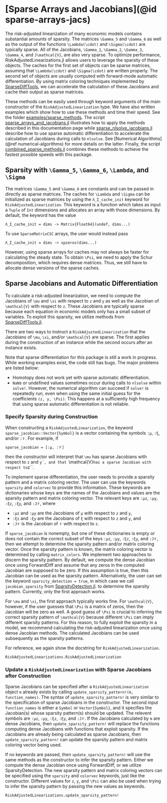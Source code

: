 # [Sparse Arrays and Jacobians](@id sparse-arrays-jacs)
The risk-adjusted linearization of many economic models contains
substantial amounts of sparsity. The matrices ``\Gamma_5``
and ``\Gamma_6`` as well as the output of the functions
``\Lambda(\cdot)`` and ``\Sigma(\cdot)`` are typically sparse.
All of the Jacobians, ``\Gamma_1``, ``\Gamma_2``, ``\Gamma_3``,
``\Gamma_4``, and ``J\mathcal{V}``, are also very sparse.
To optimize performance, RiskAdjustedLinearizations.jl
allows users to leverage the sparsity of these objects.
The caches for the first set of objects can be
sparse matrices, assuming that ``\Lambda(\cdot)`` and ``\Sigma(\cdot)``
are written properly. The second set of objects are usually computed
with forward-mode automatic differentiation. By using matrix coloring techniques
implemented by [SparseDiffTools](https://github.com/JuliaDiff/SparseDiffTools.jl),
we can accelerate the calculation of these Jacobians and cache their output
as sparse matrices.

These methods can be easily used through keyword arguments of the main constructor of the
`RiskAdjustedLinearization` type.
We have also written examples which show how to use these methods and time their speed.
See the folder [examples/sparse_methods](https://github.com/chenwilliam77/RiskAdjustedLinearizations.jl/tree/main/examples/sparse_methods).
The script [sparse_arrays_and_jacobians.jl](https://github.com/chenwilliam77/RiskAdjustedLinearizations.jl/tree/main/examples/sparse_methods/sparse_arrays_and_jacobians.jl)
illustrates how to apply the methods described in this documentation page while
[sparse_nlsolve_jacobians.jl](https://github.com/chenwilliam77/RiskAdjustedLinearizations.jl/tree/main/examples/sparse_methods/sparse_nlsolve_jacobians.jl) describe how to use sparse automatic differentiation
to accelerate the calculation of Jacobians during calls to `nlsolve`. See [Numerical Algorithms](@ref numerical-algorithms)
for more details on the latter. Finally, the script
[combined_sparse_methods.jl](https://github.com/chenwilliam77/RiskAdjustedLinearizations.jl/tree/main/examples/sparse_methods/combined_sparse_methods.jl) combines these methods to achieve the fastest possible speeds with this package.

## Sparsity with ``\Gamma_5``, ``\Gamma_6``, ``\Lambda``, and ``\Sigma``
The matrices ``\Gamma_5`` and ``\Gamma_6`` are constants and can be passed in directly as
sparse matrices. The caches for ``\Lambda`` and ``\Sigma`` can be initialized as sparse matrices by using
the `Λ_Σ_cache_init` keyword for `RiskAdjustedLinearization`. This keyword is
a function which takes as input a `Tuple` of `Int` dimensions and allocates an array with
those dimensions. By default, the keyword has the value

```
Λ_Σ_cache_init = dims -> Matrix{Float64}(undef, dims...)
```

To use `SparseMatrixCSC` arrays, the user would instead pass

```
Λ_Σ_cache_init = dims -> spzeros(dims...)
```

However, using sparse arrays for caches may not always be faster
for calculating the steady state. To obtain ``\Psi``,
we need to apply the Schur decomposition, which requires dense matrices.
Thus, we still have to allocate dense versions of the sparse caches.

## Sparse Jacobians and Automatic Differentiation
To calculate a risk-adjusted linearization, we need to compute the Jacobians of ``\mu`` and ``\xi``
with respect to ``z`` and ``y`` as well as the Jacobian of ``\mathcal{V}`` with respect to ``z``.
These Jacobians are typically sparse because each equation in economic models
only has a small subset of variables. To exploit this sparsity, we utilize methods from
[SparseDiffTools.jl](https://github.com/JuliaDiff/SparseDiffTools.jl).

There are two ways to instruct a `RiskAdjustedLinearization` that the Jacobians of ``\mu``, ``\xi``,
and/or ``\mathcal{V}`` are sparse. The first applies during the construction of an instance
while the second occurs after an instance exists.

Note that sparse differentiation for this package is still a work in progress.
While working examples exist, the code still has bugs. The major problems
are listed below:

- Homotopy does not work yet with sparse automatic differentiation.
- `NaN`s or undefined values sometimes occur during calls to `nlsolve` within `solve!`.
  However,  the numerical algorithm can succeed if `solve!` is repeatedly run,
  even when using the same initial guess for the coefficients ``(z, y, \Psi)``. This happens
  at a sufficiently high frequency that using sparse automatic differentiation is not reliable.

### Specify Sparsity during Construction
When constructing a `RiskAdjustedLinearization`, the keyword `sparse_jacobian::Vector{Symbol}`
is a vector containing the symbols `:μ`, `:ξ`, and/or `:𝒱`. For example, if

```
sparse_jacobian = [:μ, :𝒱]
```

then the constructor will interpret that ``\mu`` has sparse Jacobians with respect to ``z`` and ``y`,
and that ``\mathcal{V}`` has a sparse Jacobian with respect to ``z``.

To implement sparse differentiation, the user needs to provide a sparsity pattern and a matrix coloring vector.
The user can use the keywords `sparsity` and `colorvec` to provide this information. These keywords
are dictionaries whose keys are the names of the Jacobians and values are the sparsity pattern and matrix coloring vector.
The relevant keys are `:μz`, `:μy`, `:ξz`, `:ξy`, and `:J𝒱`, where

- `:μz` and `:μy` are the Jacobians of `μ` with respect to ``z`` and ``y``,
- `:ξz` and `:ξy` are the Jacobians of `ξ` with respect to ``z`` and ``y``, and
- `:J𝒱` is the Jacobian of `𝒱` with respect to ``z``.

If `sparse_jacobian` is nonempty, but
one of these dictionaries is empty or does not contain the correct subset of the keys
`:μz`, `:μy`, `:ξz`, `:ξy`, and `:J𝒱`, then we attempt to determine the sparsity pattern
and/or matrix coloring vector. Once the sparsity pattern is known, the matrix coloring
vector is determined by calling `matrix_colors`.
We implement two approaches to discern the sparsity pattern. By default, we compute the dense Jacobian
once using ForwardDiff and assume that any zeros in the computed Jacobian are supposed to be zero. If this
assumption is true, then this Jacobian can be used as the sparsity pattern. Alternatively,
the user can set the keyword `sparsity_detection = true`, in which case we call `jacobian_sparsity`
from [SparsityDetection.jl](https://github.com/SciML/SparsityDetection.jl).
to determine the sparsity pattern. Currently, only the first approach works.

For ``\mu`` and ``\xi``, the first approach typically works fine. For ``\mathcal{V}``, however,
if the user guesses that ``\Psi`` is a matrix of zeros, then the Jacobian will be zero as well.
A good guess of ``\Psi`` is crucial to inferring the correct sparsity pattern of
``\mathcal{V}`` because different ``\Psi`` can imply different sparsity patterns.
For this reason, to fully exploit the sparsity in a model,
we recommend calculating the risk-adjusted linearization once using dense Jacobian methods.
The calculated Jacobians can be used subsequently as the sparsity patterns.


For reference, we again show the docstring for `RiskAdjustedLinearization`.

```@docs
RiskAdjustedLinearizations.RiskAdjustedLinearization
```

### Update a `RiskAdjustedLinearization` with Sparse Jacobians after Construction
Sparse Jacobians can be specified after a `RiskAdjustedLinearization` object `m` already exists
by calling `update_sparsity_pattern!(m, function_names)`.
The syntax of `update_sparsity_pattern!` is very similar to the specification of
sparse Jacobians in the constructor. The second input `function_names` is either
a `Symbol` or `Vector{Symbol}`, and it specifies the Jacobian(s) whose sparsity pattern(s) should be updated.
The relevent symbols are `:μz`, `:μy`, `:ξz`, `:ξy`, and `:J𝒱`.
If the Jacobians calculated by `m` are dense Jacobians, then `update_sparsity_pattern!`
will replace the functions computing dense Jacobians with functions that exploit sparsity.
If the Jacobians are already being calculated as sparse Jacobians,
then `update_sparsity_pattern!` can update the sparsity pattern and matrix coloring vector
being used.

If no keywords are passed, then `update_sparsity_pattern!` will
use the same methods as the constructor to infer the sparsity pattern. Either
we compute the dense Jacobian once using ForwardDiff, or we utilize SparsityDetection.
The new sparsity pattern and matrix coloring vectors can be specified using the
`sparsity` and `colorvec` keywords, just like the constructor.
Different values for ``z``, ``y``, and ``\Psi`` can also be used
when trying to infer the sparsity pattern by passing the new values as keywords.

```@docs
RiskAdjustedLinearizations.update_sparsity_pattern!
```
